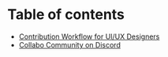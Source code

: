 # Table of contents

* [Contribution Workflow for UI/UX Designers](README.md)
* [Collabo Community on Discord](https://resources.collabocommunity.com/p/vmg4PL1ozeI435/Community-and-Documentation)
